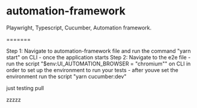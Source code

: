 # automation-framework
Playwright, Typescript, Cucumber, Automation framework. 

=======

Step 1: Navigate to automation-framework file and run the command "yarn start" on CLI
        - once the application starts 
Step 2: Navigate to the e2e file
        - run the script "$env:UI_AUTOMATION_BROWSER = "chromium"" on CLI in order to set up the environment to run your tests 
        - after youve set the environment run the script "yarn cucumber:dev" 

just testing pull

zzzzz
